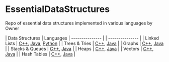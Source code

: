 # EssentialDataStructures
Repo of essential data structures implemented in various languages by Owner

| Data Structures  | Languages
| ---------------  | | ---------------  | 
| Linked Lists     | [C++](https://www.google.com), [Java](https://www.google.com), [Python](https://www.google.com) |
| Trees & Tries    | [C++](https://www.google.com), [Java](https://www.google.com) |
| Graphs           | [C++](https://www.google.com), [Java](https://www.google.com) |
| Stacks & Queues  | [C++](https://www.google.com), [Java](https://www.google.com) |
| Heaps            | [C++](https://www.google.com), [Java](https://www.google.com) |
| Vectors          | [C++](https://www.google.com), [Java](https://www.google.com) |
| Hash Tables      | [C++](https://www.google.com), [Java](https://www.google.com) |
